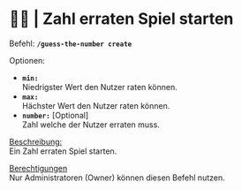 # 🔢✨ | Zahl erraten Spiel starten

Befehl: **`/guess-the-number create`**

Optionen:
- **`min:`**  
  Niedrigster Wert den Nutzer raten können.
- **`max:`**  
    Hächster Wert den Nutzer raten können.
- **`number:`** [Optional]  
  Zahl welche der Nutzer erraten muss.

<u>Beschreibung:</u>  
 Ein Zahl erraten Spiel starten.

<u>Berechtigungen</u>  
Nur Administratoren (Owner) können diesen Befehl nutzen.